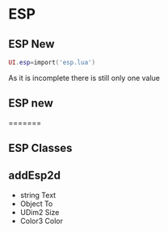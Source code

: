 # ESP

## ESP New
```lua
UI.esp=import('esp.lua')
```
As it is incomplete there is still only one value

## ESP new
=======
## ESP Classes
## addEsp2d
- string Text
- Object To
- UDim2 Size
- Color3 Color
